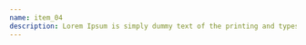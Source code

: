 ```yaml
---
name: item_04
description: Lorem Ipsum is simply dummy text of the printing and typesetting industry.
---
```

